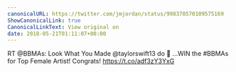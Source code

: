 ```yaml
---
canonicalURL: https://twitter.com/jmjordan/status/998370570109575169
ShowCanonicalLink: true
CanonicalLinkText: View original on
date: 2018-05-21T01:11:07+00:00
---
```

RT @BBMAs: Look What You Made @taylorswift13 do 👀 ...WIN the #BBMAs for Top Female Artist! Congrats! https://t.co/adf3zY3YxG